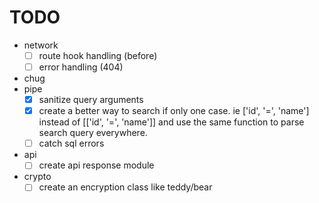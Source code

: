 TODO
====


- network
  - [ ] route hook handling (before)
  - [ ] error handling (404)
- chug
- pipe
  - [x] sanitize query arguments
  - [x] create a better way to search if only one case. ie ['id', '=', 'name'] instead of [['id', '=', 'name']] and use the same function to parse search query everywhere.
  - [ ] catch sql errors
- api
  - [ ] create api response module
- crypto
  - [ ] create an encryption class like teddy/bear
